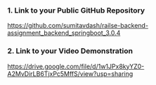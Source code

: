 ### 1. Link to your Public GitHub Repository
https://github.com/sumitavdash/railse-backend-assignment_backend_springboot_3.0.4

### 2. Link to your Video Demonstration
https://drive.google.com/file/d/1w1JPx8kyYZ0-A2MvDirLB6TjxPc5MffS/view?usp=sharing